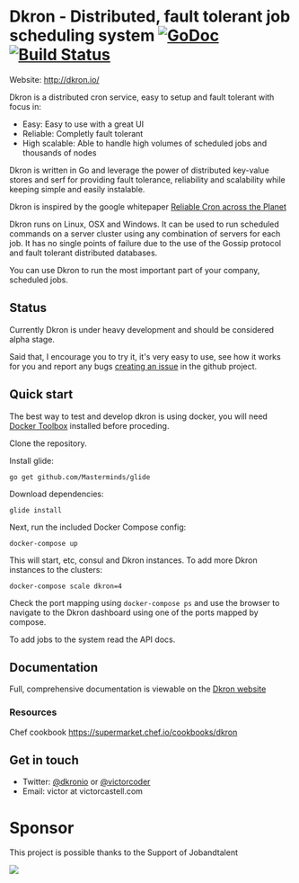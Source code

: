 # Dkron - Distributed, fault tolerant job scheduling system [![GoDoc](https://godoc.org/github.com/victorcoder/dkron?status.svg)](https://godoc.org/github.com/victorcoder/dkron) [![Build Status](https://travis-ci.org/victorcoder/dkron.svg?branch=master)](https://travis-ci.org/victorcoder/dkron)

Website: http://dkron.io/

Dkron is a distributed cron service, easy to setup and fault tolerant with focus in:

- Easy: Easy to use with a great UI
- Reliable: Completly fault tolerant
- High scalable: Able to handle high volumes of scheduled jobs and thousands of nodes

Dkron is written in Go and leverage the power of distributed key-value stores and serf for providing fault tolerance, reliability and scalability while keeping simple and easily instalable.

Dkron is inspired by the google whitepaper [Reliable Cron across the Planet](https://queue.acm.org/detail.cfm?id=2745840)

Dkron runs on Linux, OSX and Windows. It can be used to run scheduled commands on a server cluster using any combination of servers for each job. It has no single points of failure due to the use of the Gossip protocol and fault tolerant distributed databases.

You can use Dkron to run the most important part of your company, scheduled jobs.

## Status

Currently Dkron is under heavy development and should be considered alpha stage.

Said that, I encourage you to try it, it's very easy to use, see how it works for you and report any bugs [creating an issue](https://github.com/victorcoder/dkron/issues) in the github project.

## Quick start

The best way to test and develop dkron is using docker, you will need [Docker Toolbox](https://www.docker.com/docker-toolbox) installed before proceding.

Clone the repository.

Install glide:

`go get github.com/Masterminds/glide`

Download dependencies:

`glide install`

Next, run the included Docker Compose config:

`docker-compose up`

This will start, etc, consul and Dkron instances. To add more Dkron instances to the clusters:

`docker-compose scale dkron=4`

Check the port mapping using `docker-compose ps` and use the browser to navigate to the Dkron dashboard using one of the ports mapped by compose.

To add jobs to the system read the API docs.

## Documentation

Full, comprehensive documentation is viewable on the [Dkron website](http://dkron.io)

### Resources

Chef cookbook
https://supermarket.chef.io/cookbooks/dkron

## Get in touch

- Twitter: [@dkronio](https://twitter.com/dkronio) or [@victorcoder](https://twitter.com/victorcoder)
- Email: victor at victorcastell.com

# Sponsor

This project is possible thanks to the Support of Jobandtalent

![](https://upload.wikimedia.org/wikipedia/en/d/db/Jobandtalent_logo.jpg)
